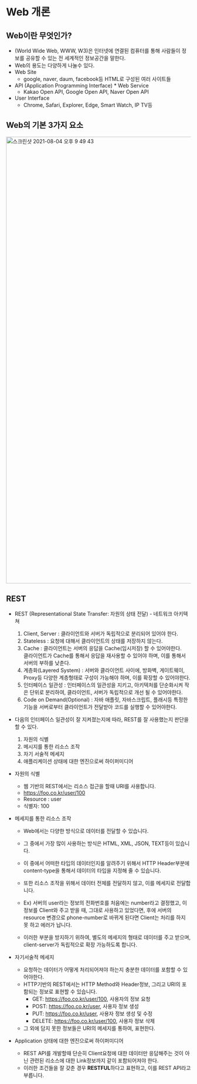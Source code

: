 # Web 개론

## Web이란 무엇인가?
  - (World Wide Web, WWW, W3)은 인터넷에 연결된 컴퓨터를 통해 사람들이 정보를 공유할 수 있는 전 세계적인 정보공간을 말한다.
  - Web의 용도는 다양하게 나눌수 있다.
  - Web Site
    * google, naver, daum, facebook등 HTML로 구성된 여러 사이트들
  - API (Application Programming Interface) * Web Service
    * Kakao Open API, Google Open API, Naver Open API
  - User Interface
    * Chrome, Safari, Explorer, Edge, Smart Watch, IP TV등
  
## Web의 기본 3가지 요소

  <img width="1218" alt="스크린샷 2021-08-04 오후 9 49 43" src="https://user-images.githubusercontent.com/18282470/128183505-221fbf30-1df5-4c2f-ae37-c9e0977fc61c.png">

## REST
  - REST (Representational State Transfer: 자원의 상태 전달) - 네트워크 아키텍쳐
    1. Client, Server : 클라이언트와 서버가 독립적으로 분리되어 있어야 한다.
    2. Stateless : 요청에 대해서 클라이언트의 상태를 저장하지 않는다.
    3. Cache : 클라이언트는 서버의 응답을 Cache(임시저장) 할 수 있어야한다. <br /> 클라이언트가 Cache를 통해서 응답을 재사용할 수 있어야 하며, 이를 통해서 서버의 부하를 낮춘다.
    4. 계층화(Layered System) : 서버와 클라이언트 사이에, 방화벽, 게이트웨이, Proxy등 다양한 계층형태로 구성이 가능해야 하며, 이를 확장할 수 있어야한다.
    5. 인터페이스 일관성 : 인터페이스의 일관성을 지키고, 아키텍처를 단순화시켜 작은 단위로 분리하여, 클라이언트, 서버가 독립적으로 개선 될 수 있어야한다.
    6. Code on Demand(Optional) : 자바 애플릿, 자바스크립트, 플래시등 특정한 기능을 서버로부터 클라이언트가 전달받아 코드를 실행할 수 있어야한다.
  - 다음의 인터페이스 일관성이 잘 지켜졌는지에 따라, REST를 잘 사용했는지 판단을 할 수 있다.
    1. 자원의 식별
    2. 메시지를 통한 리소스 조작
    3. 자기 서술적 메세지
    4. 애플리케이션 상태에 대한 엔진으로써 하이퍼미디어

  - 자원의 식별
    * 웹 기반의 REST에서는 리소스 접근을 할때 URI를 사용합니다.
    * https://foo.co.kr/user/100
    * Resource : user
    * 식별자: 100
  - 메세지를 통한 리소스 조작
    * Web에서는 다양한 방식으로 데이터를 전달할 수 있습니다.
    * 그 중에서 가장 많이 사용하는 방식은 HTML, XML, JSON, TEXT등이 있습니다.
    * 이 중에서 어떠한 타입의 데이터인지를 알려주기 위해서 HTTP Header부분에 <br /> content-type을 통해서 데이터의 타입을 지정해 줄 수 있습니다.
    * 또한 리소스 조작을 위해서 데이터 전체를 전달하지 않고, 이를 메세지로 전달합니다.
    
    * Ex) 서버의 user라는 정보의 전화번호를 처음에는 number라고 결정했고, 이 정보를 Client와 주고 받을 때, 그대로 사용하고 있었다면, 후에 서버의 resource 변경으로 phone-number로 바뀌게 된다면 Client는 처리를 하지 못 하고 에러가 납니다.
    * 이러한 부분을 방지하기 위하여, 별도의 메세지의 형태로 데이터를 주고 받으며, client-server가 독립적으로 확장 가능하도록 합니다. 
  - 자기서술적 메세지
    * 요청하는 데이터가 어떻게 처리되어져야 하는지 충분한 데이터를 포함할 수 있어야한다.
    * HTTP기반의 REST에서는 HTTP Method와 Header정보, 그리고 URI의 포함되는 정보로 표현할 수 있습니다.
      * GET: https://foo.co.kr/user/100, 사용자의 정보 요청
      * POST: https://foo.co.kr/user, 사용자 정보 생성
      * PUT: https://foo.co.kr/user, 사용자 정보 생성 및 수정
      * DELETE: https://foo.co.kr/user/100, 사용자 정보 삭제
    * 그 외에 담지 못한 정보들은 URI의 메세지를 통하여, 표현한다.
  - Application 상태에 대한 엔진으로써 하이퍼미디어
    * REST API를 개발할때 단순히 Client요청에 대한 데이터만 응답해주는 것이 아닌 관련된 리소스에 대한 Link정보까지 같이 포함되어져야 한다.
    * 이러한 조건들을 잘 갖춘 경우 **RESTFUL**하다고 표현하고, 이를 REST API라고 부릅니다.
